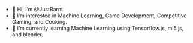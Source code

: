 - 👋 Hi, I’m @JustBarnt
- 👀 I’m interested in Machine Learning, Game Development, Competitive Gaming, and Cooking.
- 🌱 I’m currently learning Machine Learning using Tensorflow.js, ml5.js, and blender.

<!---
functnal/functnal is a ✨ special ✨ repository because its `README.md` (this file) appears on your GitHub profile.
You can click the Preview link to take a look at your changes.
--->
